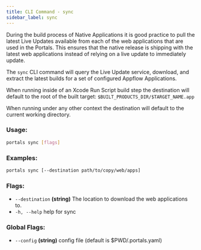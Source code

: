 ```yaml
---
title: CLI Command - sync
sidebar_label: sync
---
```


During the build process of Native Applications it is good practice to pull the latest Live Updates available
from each of the web applications that are used in the Portals. This ensures that the native release is shipping
with the latest web applications instead of relying on a live update to immediately update.

The `sync` CLI command will query the Live Update service, download, and extract the latest builds for a set of configured Appflow Applications.

When running inside of an Xcode Run Script build step the destination will default to
the root of the built target: `$BUILT_PRODUCTS_DIR/$TARGET_NAME.app`

When running under any other context the destination will default to the current working
directory.

### Usage:

```bash
portals sync [flags]
```

### Examples:

```bash
portals sync [--destination path/to/copy/web/apps]
```

### Flags:

- `--destination` **(string)** The location to download the web applications to.
- `-h, --help` help for sync

### Global Flags:

- `--config` **(string)** config file (default is $PWD/.portals.yaml)
